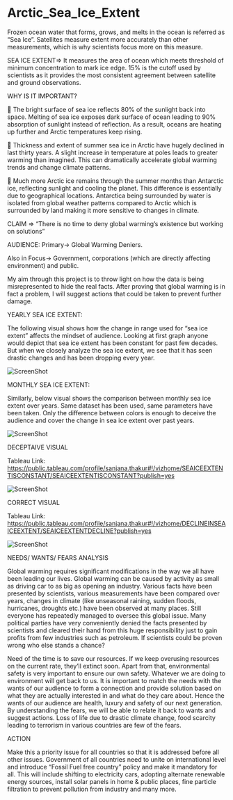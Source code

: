 # Arctic_Sea_Ice_Extent

Frozen ocean water that forms, grows, and melts in the ocean is referred as “Sea Ice”. 
Satellites measure extent more accurately than other measurements, which is why scientists focus more on this measure.

SEA ICE EXTENT=> It measures the area of ocean which meets threshold of minimum concentration to mark ice edge. 15% is the cutoff used by scientists as it provides the most consistent agreement between satellite and ground observations.

WHY IS IT IMPORTANT?

	The bright surface of sea ice reflects 80% of the sunlight back into space. Melting of sea ice exposes dark surface of ocean leading to 90% absorption of sunlight instead of reflection. As a result, oceans are heating up further and Arctic temperatures keep rising.

	Thickness and extent of summer sea ice in Arctic have hugely declined in last thirty years. A slight increase in temperature at poles leads to greater warming than imagined. This can dramatically accelerate global warming trends and change climate patterns.

	Much more Arctic ice remains through the summer months than Antarctic ice, reflecting sunlight and cooling the planet. This difference is essentially due to geographical locations. Antarctica being surrounded by water is isolated from global weather patterns compared to Arctic which is surrounded by land making it more sensitive to changes in climate.

CLAIM => “There is no time to deny global warming’s existence but working on solutions”

AUDIENCE: Primary-> Global Warming Deniers.

Also in Focus-> Government, corporations (which are directly affecting environment) and public.

My aim through this project is to throw light on how the data is being misrepresented to hide the real facts. After proving that global warming is in fact a problem, I will suggest actions that could be taken to prevent further damage.

YEARLY SEA ICE EXTENT:

The following visual shows how the change in range used for “sea ice extent” affects the mindset of audience.
Looking at first graph anyone would depict that sea ice extent has been constant for past few decades. But when we closely analyze the sea ice extent, we see that it has seen drastic changes and has been dropping every year.

![ScreenShot](https://user-images.githubusercontent.com/32226479/32976843-e7173db2-cbd4-11e7-995e-b67f6e4a2d87.png)

MONTHLY SEA ICE EXTENT:

Similarly, below visual shows the comparison between monthly sea ice extent over years. Same dataset has been used, same parameters have been taken. Only the difference between colors is enough to deceive the audience and cover the change in sea ice extent over past years.

![ScreenShot](https://user-images.githubusercontent.com/32226479/32976851-14a778aa-cbd5-11e7-9760-671774fadae4.png)

DECEPTAIVE VISUAL

Tableau Link: https://public.tableau.com/profile/sanjana.thakur#!/vizhome/SEAICEEXTENTISCONSTANT/SEAICEEXTENTISCONSTANT?publish=yes

![ScreenShot](https://user-images.githubusercontent.com/32226479/32976854-339f2c6c-cbd5-11e7-97f0-460496bc7074.png)


CORRECT VISUAL

Tableau Link: https://public.tableau.com/profile/sanjana.thakur#!/vizhome/DECLINEINSEAICEEXTENT/SEAICEEXTENTDECLINE?publish=yes

![ScreenShot](https://user-images.githubusercontent.com/32226479/32976860-4f0e92ee-cbd5-11e7-9481-89fa87c1c541.png)

NEEDS/ WANTS/ FEARS ANALYSIS

Global warming requires significant modifications in the way we all have been leading our lives. Global warming can be caused by activity as small as driving car to as big as opening an industry. 
Various facts have been presented by scientists, various measurements have been compared over years, changes in climate (like unseasonal raining, sudden floods, hurricanes, droughts etc.) have been observed at many places. Still everyone has repeatedly managed to oversee this global issue. Many political parties have very conveniently denied the facts presented by scientists and cleared their hand from this huge responsibility just to gain profits from few industries such as petroleum. If scientists could be proven wrong who else stands a chance?

Need of the time is to save our resources. If we keep overusing resources on the current rate, they’ll extinct soon. Apart from that, environmental safety is very important to ensure our own safety. Whatever we are doing to environment will get back to us.
It is important to match the needs with the wants of our audience to form a connection and provide solution based on what they are actually interested in and what do they care about. Hence the wants of our audience are health, luxury and safety of our next generation. 
By understanding the fears, we will be able to relate it back to wants and suggest actions. Loss of life due to drastic climate change, food scarcity leading to terrorism in various countries are few of the fears.

ACTION

Make this a priority issue for all countries so that it is addressed before all other issues. Government of all countries need to unite on international level and introduce “Fossil Fuel free country” policy and make it mandatory for all. This will include shifting to electricity cars, adopting alternate renewable energy sources, install solar panels in home & public places, fine particle filtration to prevent pollution from industry and many more.
